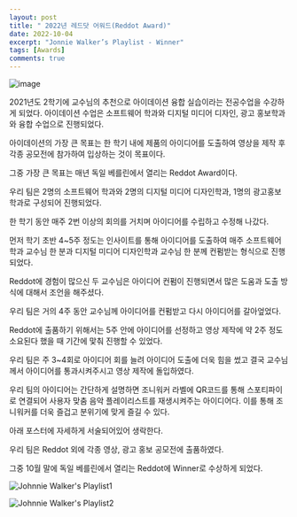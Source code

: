 ```yaml
---
layout: post
title: " 2022년 레드닷 어워드(Reddot Award)"
date: 2022-10-04
excerpt: "Jonnie Walker’s Playlist - Winner"
tags: [Awards]
comments: true
---
```


![image](https://user-images.githubusercontent.com/70894372/193739683-be92058e-4114-43b8-ac38-b75de48098ed.png)


2021년도 2학기에 교수님의 추천으로 아이데이션 융합 실습이라는 전공수업을 수강하게 되었다.
아이데이션 수업은 소프트웨어 학과와 디지털 미디어 디자인, 광고 홍보학과와 융합 수업으로 진행되었다.

아이데이션의 가장 큰 목표는 한 학기 내에 제품의 아이디어를 도출하여 영상을 제작 후 각종 공모전에 참가하여 입상하는 것이 목표이다.

그중 가장 큰 목표는 매년 독일 베를린에서 열리는 Reddot Award이다.

우리 팀은 2명의 소프트웨어 학과와 2명의 디지털 미디어 디자인학과, 1명의 광고홍보학과로 구성되어 진행되었다.

한 학기 동안 매주 2번 이상의 회의를 거치며 아이디어를 수립하고 수정해 나갔다.

먼저 학기 초반 4~5주 정도는 인사이트를 통해 아이디어를 도출하여 매주 소프트웨어 학과 교수님 한 분과 디지털 미디어 디자인학과 교수님 한 분께 컨펌받는 형식으로 진행되었다.

Reddot에 경험이 많으신 두 교수님은 아이디어 컨펌이 진행되면서 많은 도움과 도출 방식에 대해서 조언을 해주셨다.

우리 팀은 거의 4주 동안 교수님께 아이디어를 컨펌받고 다시 아이디어를 갈아엎었다.

Reddot에 출품하기 위해서는 5주 안에 아이디어를 선정하고 영상 제작에 약 2주 정도 소요된다 했을 때 기간에 맟춰 진행할 수 있었다.

우리 팀은 주 3~4회로 아이디어 회를 늘려 아이디어 도출에 더욱 힘을 썼고 결국 교수님께서 아이디어를 통과시켜주시고 영상 제작에 돌입하였다.

우리 팀의 아이디어는 간단하게 설명하면 조니워커 라벨에 QR코드를 통해 스포티파이로 연결되어 사용자 맞춤 음악 플레이리스트를 재생시켜주는 아이디어다. 이를 통해 조니워커를 더욱 즐겁고 분위기에 맞게 즐길 수 있다.

아래 포스터에 자세하게 서술되어있어 생락한다.

우리 팀은 Reddot 외에 각종 영상, 광고 홍보 공모전에 출품하였다.

그중 10월 말에 독일 베를린에서 열리는 Reddot에 Winner로 수상하게 되었다.

![Johnnie Walker's Playlist1](https://user-images.githubusercontent.com/70894372/193736978-6f926d19-70ba-403c-9b58-f23e86ffd07a.jpg)

![Johnnie Walker's Playlist2](https://user-images.githubusercontent.com/70894372/193737030-8536e50e-656c-4ffb-a5c0-7942e9b7f2cb.jpg)